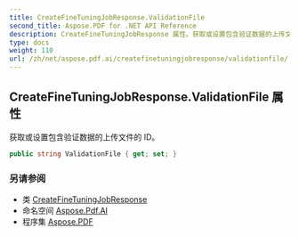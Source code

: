```yaml
---
title: CreateFineTuningJobResponse.ValidationFile
second_title: Aspose.PDF for .NET API Reference
description: CreateFineTuningJobResponse 属性。获取或设置包含验证数据的上传文件的 ID
type: docs
weight: 110
url: /zh/net/aspose.pdf.ai/createfinetuningjobresponse/validationfile/
---
```

## CreateFineTuningJobResponse.ValidationFile 属性

获取或设置包含验证数据的上传文件的 ID。

```csharp
public string ValidationFile { get; set; }
```

### 另请参阅

* 类 [CreateFineTuningJobResponse](../)
* 命名空间 [Aspose.Pdf.AI](../../../aspose.pdf.ai/)
* 程序集 [Aspose.PDF](../../../)